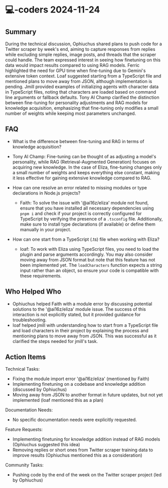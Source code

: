 # 💻-coders 2024-11-24

## Summary
 During the technical discussion, Ophiuchus shared plans to push code for a Twitter scraper by week's end, aiming to capture responses from replies while excluding simple replies, image posts, and threads that the scraper could handle. The team expressed interest in seeing how finetuning on this data would impact results compared to using RAG models. Ferric highlighted the need for GPU time when fine-tuning due to Gemini's extensive token context. Loaf suggested starting from a TypeScript file and mentioned plans to move away from JSON, although implementation is pending. Jmill provided examples of initializing agents with character data in TypeScript files, noting that characters are loaded based on command line arguments or fallback defaults. Tony AI Champ clarified the distinction between fine-tuning for personality adjustments and RAG models for knowledge acquisition, emphasizing that fine-tuning only modifies a small number of weights while keeping most parameters unchanged.

## FAQ
 - What is the difference between fine-tuning and RAG in terms of knowledge acquisition?
  - Tony AI Champ: Fine-tuning can be thought of as adjusting a model's personality, while RAG (Retrieval-Augmented Generation) focuses on acquiring new knowledge. In the case of Eliza, fine-tuning changes only a small number of weights and keeps everything else constant, making it less effective for gaining extensive knowledge compared to RAG.

- How can one resolve an error related to missing modules or type declarations in Node.js projects?
  - Faith: To solve the issue with '@ai16z/eliza' module not found, ensure that you have installed all necessary dependencies using `pnpm i` and check if your project is correctly configured for TypeScript by verifying the presence of a `.tsconfig` file. Additionally, make sure to install type declarations (if available) or define them manually in your project.

- How can one start from a TypeScript (.ts) file when working with Eliza?
  - loaf: To work with Eliza using TypeScript files, you need to load the plugin and parse arguments accordingly. You may also consider moving away from JSON format but note that this feature has not been implemented yet. The `loadCharacters` function expects a string input rather than an object, so ensure your code is compatible with these requirements.

## Who Helped Who
 - Ophiuchus helped Faith with a module error by discussing potential solutions to the '@ai16z/eliza' module issue. The success of this interaction is not explicitly stated, but it provided guidance for troubleshooting.
- loaf helped jmill with understanding how to start from a TypeScript file and load characters in their project by explaining the process and mentioning plans to move away from JSON. This was successful as it clarified the steps needed for jmill's task.

## Action Items
 Technical Tasks:
- Fixing the module import error '@ai16z/eliza' (mentioned by Faith)
- Implementing finetuning on a codebase and knowledge addition (discussed by Ophiuchus)
- Moving away from JSON to another format in future updates, but not yet implemented (loaf mentioned this as a plan)

Documentation Needs:
- No specific documentation needs were explicitly requested.

Feature Requests:
- Implementing finetuning for knowledge addition instead of RAG models (Ophiuchus suggested this idea)
- Removing replies or short ones from Twitter scraper training data to improve results (Ophiuchus mentioned this as a consideration)

Community Tasks:
- Pushing code by the end of the week on the Twitter scraper project (led by Ophiuchus)

